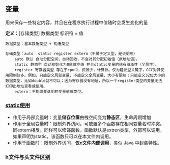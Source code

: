 ## 变量

用来保存一些特定内容，并且在在程序执行过程中值随时会发生变化的量 

**定义：**[存储类型]  数据类型  标识符 = 值

```shell
数据类型：基本数据类型 + 构造类型

存储类型：auto  static register extern（不属于定义型，是说明形）
    auto 默认 自动分配空间，自动回收，不会对其分配初始值（原地址值）。
    static 静态型 自动初始化为0值或空值 并且static变量的值有继承性（全局性）。
    register 寄存器类型 存在于cpu中，资源少，计算快。仅为建议型关键字，GCC对其使用限制较多。例如，只能定义局部变量，不能定义全局变量，大小有限制；只能定义32位大小的数据类型，比如double就不可以；因为寄存器没有地址，所以一个register类型的变量无法打印出地址查看或使用。
    extern：不能改变说明的变量值或类型。
```

### **[static使用](https://www.jb51.net/article/232542.htm)**

- 作用于局部变量时：变量**储存位置**由栈空间变为**静态区**，生命周期增加
- 作用于全局变量时：限制外界访问，可放置多个函数存在相同变量名时冲突。同extern相反。同样可以修饰函数，函数默认是extren类型，外部可以调用，如果声明为static，该函数只可以在本文件内调用。
- 作用于函数时：限制外界访问，**仅c文件内部调用**，类似 Java 中封装特性。

### h文件与头文件区别
